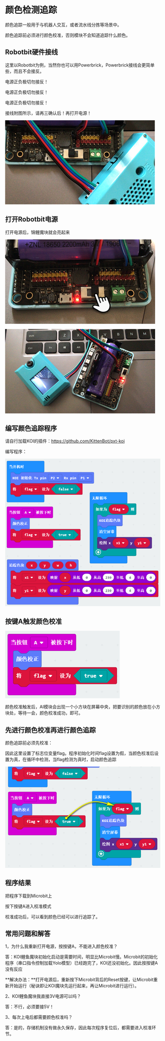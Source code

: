 # 颜色检测追踪

颜色追踪一般用于与机器人交互，或者流水线分拣等场景中。

颜色追踪前必须进行颜色校准，否则模块不会知道追踪什么颜色。



## Robotbit硬件接线

这里以Robotbit为例，当然你也可以用Powerbrick，Powerbrick接线会更简单些，而且不会接反。

电源正负极切勿接反！

电源正负极切勿接反！

电源正负极切勿接反！



接线附图所示，请再三确认后！再打开电源！

![](KOI10/01.png)




## 打开Robotbit电源

打开电源后，锦鲤魔块就会亮起来

![](KOI10/02.png)



![](KOI10/03.png)




## 编写颜色追踪程序

请自行加载KOI的插件：https://github.com/KittenBot/pxt-koi



编写程序：

![](KOI03/01.png)



## 按键A触发颜色校准

![](KOI03/02.png)



颜色校准触发后，AI模块会出现一个小方块在屏幕中央，把要识别的颜色放在小方块处，等待一会，颜色校准成功，即可。



## 先进行颜色校准再进行颜色追踪

颜色追踪前必须先校准：

因此这里设置了标志位变量flag。程序初始化时间flag设置为假，当颜色校准后设置为真，在循环中检测，当flag检测为真时，启动颜色追踪

![](KOI03/03.png)



## 程序结果

把程序下载到Microbit上

按下按键A进入校准模式

校准成功后，可以看到颜色已经可以进行追踪了。



## 常用问题和解答

1，为什么我重新打开电源，按按键A，不能进入颜色校准？

答：KOI鲤鱼魔块初始化启动是需要时间，明显比Microbit慢。Microbit的初始化程序（串口指令控制加载Yolo模型）已经跑完了，KOI还没初始化。因此按按键A没有反应

**解决办法：**打开电源后，重新按下Microbit背后的Reset按键，让Microbit重新开始运行（秘诀即让KOI魔块先运行起来，再让Microbit进行运行）。



2、KOI鲤鱼魔块我直接3V电源可以吗？

答：不行，必须要接5V！



3、每次上电后都需要颜色校准吗？

答：是的，存储机制没有做永久保存，因此每次程序复位后，都需要进入校准环节。

